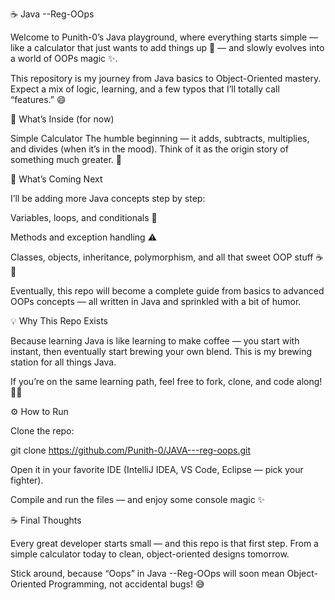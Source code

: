 ☕ Java --Reg-OOps

Welcome to Punith-0’s Java playground, where everything starts simple — like a calculator that just wants to add things up 🧮 — and slowly evolves into a world of OOPs magic ✨.

This repository is my journey from Java basics to Object-Oriented mastery. Expect a mix of logic, learning, and a few typos that I’ll totally call “features.” 😄


🚀 What’s Inside (for now)

Simple Calculator
The humble beginning — it adds, subtracts, multiplies, and divides (when it’s in the mood).
Think of it as the origin story of something much greater. 💪


🧭 What’s Coming Next

I’ll be adding more Java concepts step by step:

Variables, loops, and conditionals 🔁

Methods and exception handling ⚠️

Classes, objects, inheritance, polymorphism, and all that sweet OOP stuff ☕🐍

Eventually, this repo will become a complete guide from basics to advanced OOPs concepts — all written in Java and sprinkled with a bit of humor.


💡 Why This Repo Exists

Because learning Java is like learning to make coffee — you start with instant, then eventually start brewing your own blend.
This is my brewing station for all things Java.

If you’re on the same learning path, feel free to fork, clone, and code along! 👨‍💻


⚙️ How to Run

Clone the repo:

git clone https://github.com/Punith-0/JAVA---reg-oops.git



Open it in your favorite IDE (IntelliJ IDEA, VS Code, Eclipse — pick your fighter).

Compile and run the files — and enjoy some console magic ✨


☕ Final Thoughts

Every great developer starts small — and this repo is that first step.
From a simple calculator today to clean, object-oriented designs tomorrow.

Stick around, because “Oops” in Java --Reg-OOps will soon mean Object-Oriented Programming, not accidental bugs! 😅
